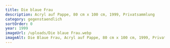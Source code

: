 ```yaml
---
title: Die blaue Frau
description: Acryl auf Pappe, 80 cm x 100 cm, 1999, Privatsammlung
category: gegenstaendlich
sortOrder: 0
year: 1999
imageUrl: /uploads/Die blaue Frau.webp
imageAlt: Die Blaue Frau, Acryl auf Pappe, 80 cm x 100 cm, 1999, Privatsammlung
---
```

